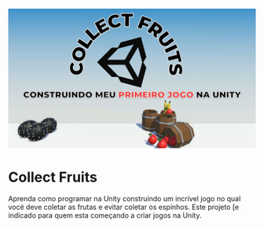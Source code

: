 ![Collectfruits](https://github.com/dfilitto/UnityCollectFruits/blob/main/COLLECT%20FRUITS.jpg)
# Collect Fruits

Aprenda como programar na Unity construindo um incrível jogo no qual vocë deve coletar as frutas e evitar coletar os espinhos. Este projeto [e indicado para quem esta começando a criar jogos na Unity.

